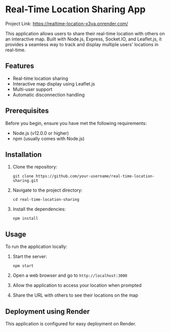 # Real-Time Location Sharing App

Project Link: https://realtime-location-x3ya.onrender.com/

This application allows users to share their real-time location with others on an interactive map. Built with Node.js, Express, Socket.IO, and Leaflet.js, it provides a seamless way to track and display multiple users' locations in real-time.

## Features

- Real-time location sharing
- Interactive map display using Leaflet.js
- Multi-user support
- Automatic disconnection handling

## Prerequisites

Before you begin, ensure you have met the following requirements:
- Node.js (v12.0.0 or higher)
- npm (usually comes with Node.js)

## Installation

1. Clone the repository:
   ```
   git clone https://github.com/your-username/real-time-location-sharing.git
   ```

2. Navigate to the project directory:
   ```
   cd real-time-location-sharing
   ```

3. Install the dependencies:
   ```
   npm install
   ```

## Usage

To run the application locally:

1. Start the server:
   ```
   npm start
   ```

2. Open a web browser and go to `http://localhost:3000`

3. Allow the application to access your location when prompted

4. Share the URL with others to see their locations on the map

## Deployment using Render

This application is configured for easy deployment on Render. 
